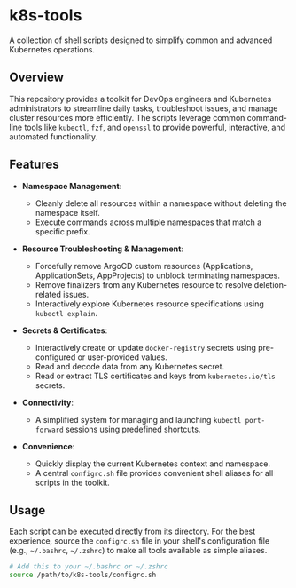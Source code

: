 # k8s-tools

A collection of shell scripts designed to simplify common and advanced Kubernetes operations.

## Overview

This repository provides a toolkit for DevOps engineers and Kubernetes administrators to streamline daily tasks, troubleshoot issues, and manage cluster resources more efficiently. The scripts leverage common command-line tools like `kubectl`, `fzf`, and `openssl` to provide powerful, interactive, and automated functionality.

## Features

- **Namespace Management**:
  - Cleanly delete all resources within a namespace without deleting the namespace itself.
  - Execute commands across multiple namespaces that match a specific prefix.

- **Resource Troubleshooting & Management**:
  - Forcefully remove ArgoCD custom resources (Applications, ApplicationSets, AppProjects) to unblock terminating namespaces.
  - Remove finalizers from any Kubernetes resource to resolve deletion-related issues.
  - Interactively explore Kubernetes resource specifications using `kubectl explain`.

- **Secrets & Certificates**:
  - Interactively create or update `docker-registry` secrets using pre-configured or user-provided values.
  - Read and decode data from any Kubernetes secret.
  - Read or extract TLS certificates and keys from `kubernetes.io/tls` secrets.

- **Connectivity**:
  - A simplified system for managing and launching `kubectl port-forward` sessions using predefined shortcuts.

- **Convenience**:
  - Quickly display the current Kubernetes context and namespace.
  - A central `configrc.sh` file provides convenient shell aliases for all scripts in the toolkit.

## Usage

Each script can be executed directly from its directory. For the best experience, source the `configrc.sh` file in your shell's configuration file (e.g., `~/.bashrc`, `~/.zshrc`) to make all tools available as simple aliases.

```bash
# Add this to your ~/.bashrc or ~/.zshrc
source /path/to/k8s-tools/configrc.sh
```
